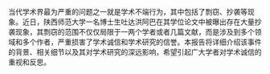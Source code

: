 当代学术界最为严重的问题之一就是学术不端行为，其中包括了剽窃、抄袭等现象。近日，陕西师范大学一名博士生吐达洪阿巴在其学位论文中被曝出存在大量抄袭现象，其剽窃的范围不仅仅局限于一两个学者或者几篇文献，而是涉及到多个领域和多个作者，严重损害了学术诚信和学术研究的信誉。本报告将详细介绍该事件的背景、相关细节以及其对学术研究的深远影响，希望引起广大学者对学术诚信的重视和反思。
